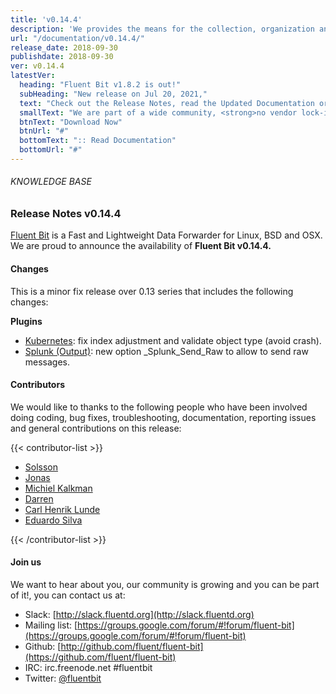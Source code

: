 ```yaml
---
title: 'v0.14.4'
description: 'We provides the means for the collection, organization and computerized retrieval of knowledgeand Lightweight Data Forwarder for Linux, BSD and OSX. We are proud to announce the availability of Fluent Bit v0.14.4.'
url: "/documentation/v0.14.4/"
release_date: 2018-09-30
publishdate: 2018-09-30
ver: v0.14.4
latestVer:
  heading: "Fluent Bit v1.8.2 is out!"
  subHeading: "New release on Jul 20, 2021,"
  text: "Check out the Release Notes, read the Updated Documentation or jump directly to the Downloads Section."
  smallText: "We are part of a wide community, <strong>no vendor lock-in.</strong>"
  btnText: "Download Now"
  btnUrl: "#"
  bottomText: ":: Read Documentation"
  bottomUrl: "#"
---
```



###### KNOWLEDGE BASE

### Release Notes v0.14.4

[Fluent Bit](https://fluentbit.io/) is a Fast and Lightweight Data Forwarder for Linux, BSD and OSX. We are proud to announce the availability of **Fluent Bit v0.14.4.**

#### Changes

This is a minor fix release over 0.13 series that includes the following changes:

**Plugins**

* [Kubernetes](https://fluentbit.io/documentation/0.13/filter/kubernetes.html): fix index adjustment and validate object type (avoid crash).
* [Splunk (Output)](https://fluentbit.io/documentation/0.13/output/splunk.html): new option _Splunk_Send_Raw to allow to send raw messages.

#### Contributors

We would like to thanks to the following people who have been involved doing coding, bug fixes, troubleshooting, documentation, reporting issues and general contributions on this release:

{{< contributor-list >}}

* [Solsson](https://github.com/solsson)
* [Jonas](https://github.com/jlpettersson)
* [Michiel Kalkman](https://github.com/michiel)
* [Darren](https://github.com/ae-dg)
* [Carl Henrik Lunde](https://github.com/chlunde)
* [Eduardo Silva](https://github.com/edsiper)

{{< /contributor-list >}}

#### Join us

We want to hear about you, our community is growing and you can be part of it!, you can contact us at:

* Slack: [http://slack.fluentd.org](http://slack.fluentd.org)
* Mailing list: [https://groups.google.com/forum/#!forum/fluent-bit](https://groups.google.com/forum/#!forum/fluent-bit)
* Github: [http://github.com/fluent/fluent-bit](https://github.com/fluent/fluent-bit)
* IRC: irc.freenode.net #fluentbit
* Twitter: [@fluentbit](https://twitter.com/fluentbit)